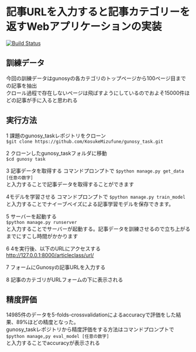 # 記事URLを入力すると記事カテゴリーを返すWebアプリケーションの実装
[![Build Status](https://travis-ci.org/KosukeMizufune/gunosy_task.svg?branch=pep8-modify)](https://travis-ci.org/KosukeMizufune/gunosy_task)

## 訓練データ
今回の訓練データはgunosyの各カテゴリのトップページから100ページ目までの記事を抽出  
クロール過程で存在しないページは飛ばすようにしているのでおよそ15000件ほどの記事が手に入ると思われる  

## 実行方法  
1 課題のgunosy_taskレポジトリをクローン  
`$git clone https://github.com/KosukeMizufune/gunosy_task.git`

2 クローンしたgunosy_taskフォルダに移動  
`$cd gunosy task`

3 記事データを取得する 
 コマンドプロンプトで
`$python manage.py get_data [任意の数字]`    
と入力することで記事データを取得することができます 

4モデルを学習させる
コマンドプロンプトで
`$python manage.py train_model`
と入力することでナイーブベイズによる記事学習モデルを保存できます。

5 サーバーを起動する  
`$python manage.py runserver`  
と入力することでサーバーが起動する。記事データを訓練させるので立ち上がるまでにすこし時間がかかります  

6 4を実行後、以下のURLにアクセスする  
http://127.0.0.1:8000/articleclass/url/  

7 フォームにGunosyの記事URLを入力する

8 記事のカテゴリがURLフォームの下に表示される

## 精度評価  
14985件のデータを5-folds-crossvalidationによるaccuracyで評価をした結果、89%ほどの精度となった。  
gunosy_taskレポジトリから精度評価をする方法はコマンドプロンプトで
`$python manage,py eval_model [任意の数字]`  
と入力することでaccuracyが表示される
